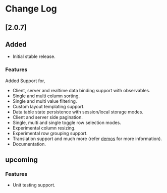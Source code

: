 # Change Log

## [2.0.7]

## Added

- Initial stable release.

### Features
 
Added Support for,
- Client, server and realtime data binding support with observables.
- Single and multi column sorting.
- Single and multi value filtering.
- Custom layout templating support.
- Data table state persistence with session/local storage modes.
- Client and server side pagination.
- Single, multi and single toggle row selection modes.
- Experimental column resizing.
- Experimental row grouping support.
- Translation support and much more (refer [demos](https://ornamentum.app/) for more information).
- Documentation.

## upcoming

### Features

- Unit testing support.





